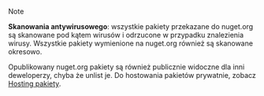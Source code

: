 > [!Note]
> **Skanowania antywirusowego**: wszystkie pakiety przekazane do nuget.org są skanowane pod kątem wirusów i odrzucone w przypadku znalezienia wirusy. Wszystkie pakiety wymienione na nuget.org również są skanowane okresowo.
>
> Opublikowany nuget.org pakiety są również publicznie widoczne dla inni deweloperzy, chyba że unlist je. Do hostowania pakietów prywatnie, zobacz [Hosting pakiety](../../hosting-packages/overview.md).